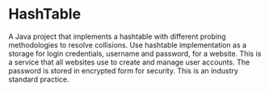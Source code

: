 # HashTable

A Java project that implements a hashtable with different probing methodologies to resolve collisions. Use  hashtable implementation as a storage for login credentials, username and password, for a website. This is a service that all websites use to create and manage user accounts. The password is stored in encrypted form for security. This is an industry standard practice.
